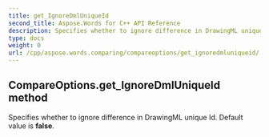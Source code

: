 ```yaml
---
title: get_IgnoreDmlUniqueId
second_title: Aspose.Words for C++ API Reference
description: Specifies whether to ignore difference in DrawingML unique Id. Default value is false. 
type: docs
weight: 0
url: /cpp/aspose.words.comparing/compareoptions/get_ignoredmluniqueid/
---
```

## CompareOptions.get_IgnoreDmlUniqueId method


Specifies whether to ignore difference in DrawingML unique Id. Default value is **false**.

